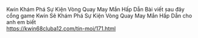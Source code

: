
Kwin Khám Phá Sự Kiện Vòng Quay May Mắn Hấp Dẫn	
Bài viết sau đây cổng game Kwin Sẽ Khám Phá Sự Kiện Vòng Quay May Mắn Hấp Dẫn cho anh em biết	
https://kwin68cluba12.com/tin-moi/171.html
